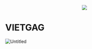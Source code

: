 <p align="center"><img src="https://laravel.com/assets/img/components/logo-laravel.svg"></p>
<h1>VIETGAG</h1>
<a href="#"></a>
<img src="https://preview.ibb.co/mQTEyo/Untitled.png" alt="Untitled" border="0">
